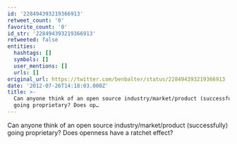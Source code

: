 ```yaml
---
id: '228494393219366913'
retweet_count: '0'
favorite_count: '0'
id_str: '228494393219366913'
retweeted: false
entities:
  hashtags: []
  symbols: []
  user_mentions: []
  urls: []
original_url: https://twitter.com/benbalter/status/228494393219366913
date: '2012-07-26T14:18:03.000Z'
title: >-
  Can anyone think of an open source industry/market/product (successfully)
  going proprietary? Does op…
---
```


Can anyone think of an open source industry/market/product (successfully) going proprietary? Does openness have a ratchet effect?